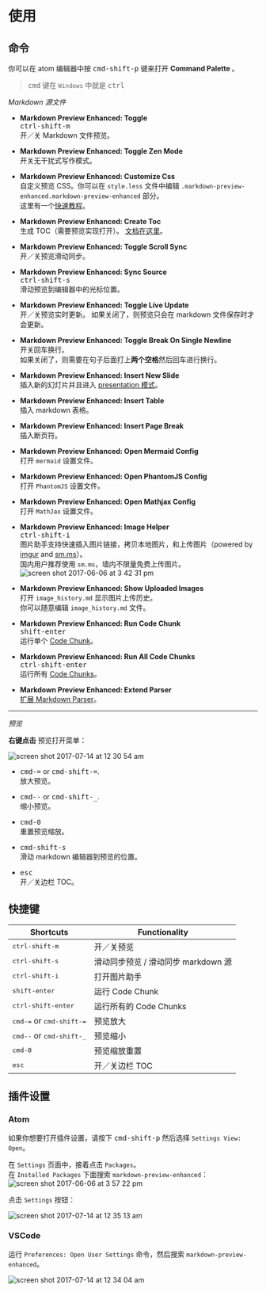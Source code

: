 # 使用  

## 命令

你可以在 atom 编辑器中按 <kbd>cmd-shift-p</kbd> 键来打开 <strong> Command Palette </strong>。  
> <kbd>cmd</kbd> 键在 `Windows` 中就是 <kbd>ctrl</kbd>  

*Markdown 源文件*
- <strong>Markdown Preview Enhanced: Toggle</strong>  
  <kbd>ctrl-shift-m</kbd>  
  开／关 Markdown 文件预览。      

- <strong>Markdown Preview Enhanced: Toggle Zen Mode </strong>  
  开关无干扰式写作模式。   

- <strong>Markdown Preview Enhanced: Customize Css</strong>  
  自定义预览 CSS。你可以在 `style.less` 文件中编辑 `.markdown-preview-enhanced.markdown-preview-enhanced` 部分。   
  这里有一个[快速教程](zh-cn/customize-css.md)。  

- <strong>Markdown Preview Enhanced: Create Toc </strong>  
  生成 TOC（需要预览实现打开）。 [文档在这里](zh-cn/toc.md)。     

- <strong>Markdown Preview Enhanced: Toggle Scroll Sync </strong>  
  开／关预览滑动同步。

- <strong>Markdown Preview Enhanced: Sync Source </strong>   
  <kbd>ctrl-shift-s</kbd>  
  滑动预览到编辑器中的光标位置。

- <strong>Markdown Preview Enhanced: Toggle Live Update </strong>  
   开／关预览实时更新。
   如果关闭了，则预览只会在 markdown 文件保存时才会更新。

- <strong>Markdown Preview Enhanced: Toggle Break On Single Newline </strong>  
  开关回车换行。  
  如果关闭了，则需要在句子后面打上**两个空格**然后回车进行换行。

- <strong>Markdown Preview Enhanced: Insert New Slide </strong>     
  插入新的幻灯片并且进入 [presentation 模式](zh-cn/presentation.md)。  

- <strong>Markdown Preview Enhanced: Insert Table </strong>  
  插入 markdown 表格。  

- <strong>Markdown Preview Enhanced: Insert Page Break </strong>  
  插入断页符。    

- <strong> Markdown Preview Enhanced: Open Mermaid Config</strong>  
  打开 `mermaid` 设置文件。  

- <strong> Markdown Preview Enhanced: Open PhantomJS Config </strong>  
  打开 `PhantomJS` 设置文件。    

- <strong> Markdown Preview Enhanced: Open Mathjax Config </strong>  
	打开 `MathJax` 设置文件。  

- <strong>Markdown Preview Enhanced: Image Helper</strong>   
  <kbd>ctrl-shift-i</kbd>  
  图片助手支持快速插入图片链接，拷贝本地图片，和上传图片（powered by [imgur](http://imgur.com/) and [sm.ms](https://sm.ms/)）。   
  国内用户推荐使用 `sm.ms`，墙内不限量免费上传图片。          
  ![screen shot 2017-06-06 at 3 42 31 pm](https://user-images.githubusercontent.com/1908863/26850896-c43be8e2-4ace-11e7-802d-6a7b51bf3130.png)  

- <strong>Markdown Preview Enhanced: Show Uploaded Images</strong>  
  打开 `image_history.md` 显示图片上传历史。   
  你可以随意编辑 `image_history.md` 文件。    

- <strong>Markdown Preview Enhanced: Run Code Chunk </strong>    
  <kbd>shift-enter</kbd>  
  运行单个 [Code Chunk](zh-cn/code-chunk.md)。   

- <strong>Markdown Preview Enhanced: Run All Code Chunks </strong>    
  <kbd>ctrl-shift-enter</kbd>  
  运行所有 [Code Chunks](zh-cn/code-chunk.md)。   

- <strong>Markdown Preview Enhanced: Extend Parser</strong>  
  [扩展 Markdown Parser](zh-cn/extend-parser.md)。  

---

*预览*    

**右键点击** 预览打开菜单：   

![screen shot 2017-07-14 at 12 30 54 am](https://user-images.githubusercontent.com/1908863/28199502-b9ba39c6-682b-11e7-8bb9-89661100389e.png)

- <kbd>cmd-=</kbd> or <kbd>cmd-shift-=</kbd>.    
  放大预览。  

- <kbd>cmd--</kbd> or <kbd>cmd-shift-\_</kbd>.    
  缩小预览。  

- <kbd>cmd-0</kbd>  
  重置预览缩放。  

- <kbd>cmd-shift-s</kbd>  
  滑动 markdown 编辑器到预览的位置。

- <kbd>esc</kbd>  
  开／关边栏 TOC。

## 快捷键  

| Shortcuts  | Functionality  |
|---|---|
| <kbd>ctrl-shift-m</kbd>  | 开／关预览 |
| <kbd>ctrl-shift-s</kbd>  | 滑动同步预览 / 滑动同步 markdown 源  |  
| <kbd>ctrl-shift-i</kbd>  | 打开图片助手 |  
| <kbd>shift-enter</kbd> | 运行 Code Chunk |    
| <kbd>ctrl-shift-enter</kbd> | 运行所有的 Code Chunks |  
| <kbd>cmd-=</kbd> or <kbd>cmd-shift-=</kbd> | 预览放大 |  
| <kbd>cmd--</kbd> or <kbd>cmd-shift-\_</kbd> | 预览缩小 |  
| <kbd>cmd-0</kbd> | 预览缩放重置 |
| <kbd>esc</kbd>  | 开／关边栏 TOC |

## 插件设置  

### Atom
如果你想要打开插件设置，请按下 <kbd>cmd-shift-p</kbd> 然后选择 `Settings View: Open`。

在 `Settings` 页面中，接着点击 `Packages`。  
在 `Installed Packages` 下面搜索 `markdown-preview-enhanced`：
![screen shot 2017-06-06 at 3 57 22 pm](https://user-images.githubusercontent.com/1908863/26851561-d6b1ca30-4ad0-11e7-96fd-6e436b5de45b.png)

点击 `Settings` 按钮：   

![screen shot 2017-07-14 at 12 35 13 am](https://user-images.githubusercontent.com/1908863/28199574-50595dbc-682c-11e7-9d94-264e46387da8.png)

### VSCode
运行 `Preferences: Open User Settings` 命令，然后搜索 `markdown-preview-enhanced`。    

![screen shot 2017-07-14 at 12 34 04 am](https://user-images.githubusercontent.com/1908863/28199551-2719acb8-682c-11e7-8163-e064ad8fe41c.png)
